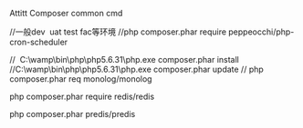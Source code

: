 Attitt  Composer  common cmd


//一般dev  uat test fac等环境
//php composer.phar require peppeocchi/php-cron-scheduler


//  C:\wamp\bin\php\php5.6.31\php.exe composer.phar install
//C:\wamp\bin\php\php5.6.31\php.exe composer.phar update
// php composer.phar req monolog/monolog


php composer.phar require redis/redis

php composer.phar  predis/predis
